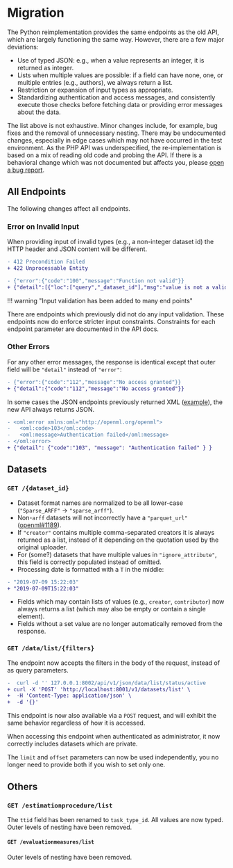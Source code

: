 # Migration
The Python reimplementation provides the same endpoints as the old API, which are
largely functioning the same way. However, there are a few major deviations:

 * Use of typed JSON: e.g., when a value represents an integer, it is returned as integer.
 * Lists when multiple values are possible: if a field can have none, one, or multiple entries (e.g., authors), we always return a list.
 * Restriction or expansion of input types as appropriate.
 * Standardizing authentication and access messages, and consistently execute those checks
  before fetching data or providing error messages about the data.

The list above is not exhaustive. Minor changes include, for example, bug fixes and the removal of unnecessary nesting.
There may be undocumented changes, especially in edge cases which may not have occurred in the test environment.
As the PHP API was underspecified, the re-implementation is based on a mix of reading old code and probing the API.
If there is a behavioral change which was not documented but affects you, please [open a bug report](https://github.com/openml/server-api/issues/new?assignees=&labels=bug%2C+triage&projects=&template=bug-report.md&title=).

## All Endpoints
The following changes affect all endpoints.

### Error on Invalid Input
When providing input of invalid types (e.g., a non-integer dataset id) the HTTP header
and JSON content will be different.

```diff title="HTTP Header"
- 412 Precondition Failed
+ 422 Unprocessable Entity
```

```diff title="JSON Content"
- {"error":{"code":"100","message":"Function not valid"}}
+ {"detail":[{"loc":["query","_dataset_id"],"msg":"value is not a valid integer","type":"type_error.integer"}]}
```

!!! warning "Input validation has been added to many end points"

   There are endpoints which previously did not do any input validation.
   These endpoints now do enforce stricter input constraints.
   Constraints for each endpoint parameter are documented in the API docs.

### Other Errors
For any other error messages, the response is identical except that outer field will be `"detail"` instead of `"error"`:

```diff title="JSON Content"
- {"error":{"code":"112","message":"No access granted"}}
+ {"detail":{"code":"112","message":"No access granted"}}
```

In some cases the JSON endpoints previously returned XML ([example](https://github.com/openml/OpenML/issues/1200)), the new API always returns JSON.

```diff title="XML replaced by JSON"
- <oml:error xmlns:oml="http://openml.org/openml">
-   <oml:code>103</oml:code>
-   <oml:message>Authentication failed</oml:message>
- </oml:error>
+ {"detail": {"code":"103", "message": "Authentication failed" } }
```

## Datasets

### `GET /{dataset_id}`
 - Dataset format names are normalized to be all lower-case
   (`"Sparse_ARFF"` ->  `"sparse_arff"`).
 - Non-`arff` datasets will not incorrectly have a `"parquet_url"` ([openml#1189](https://github.com/openml/OpenML/issues/1189)).
 - If `"creator"` contains multiple comma-separated creators it is always returned
   as a list, instead of it depending on the quotation used by the original uploader.
 - For (some?) datasets that have multiple values in `"ignore_attribute"`, this field
   is correctly populated instead of omitted.
 - Processing date is formatted with a `T` in the middle:
  ```diff title="processing_date"
  - "2019-07-09 15:22:03"
  + "2019-07-09T15:22:03"
  ```
 - Fields which may contain lists of values (e.g., `creator`, `contributor`) now always
  returns a list (which may also be empty or contain a single element).
 - Fields without a set value are no longer automatically removed from the response.

### `GET /data/list/{filters}`

The endpoint now accepts the filters in the body of the request, instead of as query parameters.
```diff
-  curl -d '' 127.0.0.1:8002/api/v1/json/data/list/status/active
+ curl -X 'POST' 'http://localhost:8001/v1/datasets/list' \
+  -H 'Content-Type: application/json' \
+  -d '{}'
```
This endpoint is now also available via a `POST` request, and will exhibit the same behavior
regardless of how it is accessed.

When accessing this endpoint when authenticated as administrator, it now correctly
includes datasets which are private.

The `limit` and `offset` parameters can now be used independently, you no longer need
to provide both if you wish to set only one.

## Others

### `GET /estimationprocedure/list`
The `ttid` field has been renamed to `task_type_id`.
All values are now typed.
Outer levels of nesting have been removed.

#### `GET /evaluationmeasures/list`
Outer levels of nesting have been removed.
